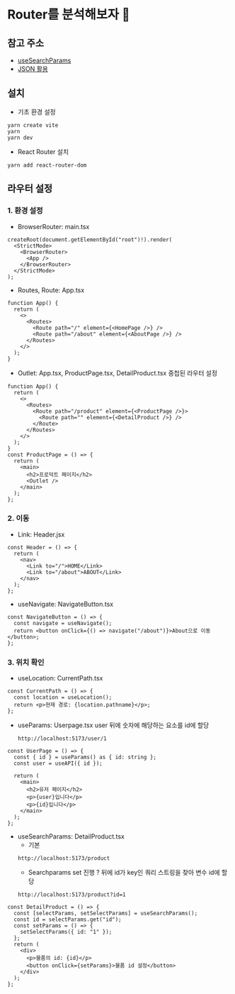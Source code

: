 # Router를 분석해보자 🎯

## 참고 주소

- [useSearchParams](https://velog.io/@rayong/%EB%A6%AC%EC%95%A1%ED%8A%B8-%EA%B8%B0%EC%B4%88-%EC%BF%BC%EB%A6%AC-%EC%8A%A4%ED%8A%B8%EB%A7%81-useSearchParams)
- [JSON 활용](https://jsonplaceholder.typicode.com/)

## 설치

- 기초 환경 설정

```
yarn create vite
yarn
yarn dev
```

- React Router 설치

```
yarn add react-router-dom
```

## 라우터 설정

### 1. 환경 설정

- BrowserRouter: main.tsx

```tsx
createRoot(document.getElementById("root")!).render(
  <StrictMode>
    <BrowserRouter>
      <App />
    </BrowserRouter>
  </StrictMode>
);
```

- Routes, Route: App.tsx

```tsx
function App() {
  return (
    <>
      <Routes>
        <Route path="/" element={<HomePage />} />
        <Route path="/about" element={<AboutPage />} />
      </Routes>
    </>
  );
}
```

- Outlet: App.tsx, ProductPage.tsx, DetailProduct.tsx
  중첩된 라우터 설정

```tsx
function App() {
  return (
    <>
      <Routes>
        <Route path="/product" element={<ProductPage />}>
          <Route path="" element={<DetailProduct />} />
        </Route>
      </Routes>
    </>
  );
}
const ProductPage = () => {
  return (
    <main>
      <h2>프로덕트 페이지</h2>
      <Outlet />
    </main>
  );
};
```

### 2. 이동

- Link: Header.jsx

```tsx
const Header = () => {
  return (
    <nav>
      <Link to="/">HOME</Link>
      <Link to="/about">ABOUT</Link>
    </nav>
  );
};
```

- useNavigate: NavigateButton.tsx

```tsx
const NavigateButton = () => {
  const navigate = useNavigate();
  return <button onClick={() => navigate("/about")}>About으로 이동</button>;
};
```

### 3. 위치 확인

- useLocation: CurrentPath.tsx

```tsx
const CurrentPath = () => {
  const location = useLocation();
  return <p>현재 경로: {location.pathname}</p>;
};
```

- useParams: Userpage.tsx
  user 뒤에 숫자에 해당하는 요소를 id에 할당
  ```
  http://localhost:5173/user/1
  ```

```tsx
const UserPage = () => {
  const { id } = useParams() as { id: string };
  const user = useAPI({ id });

  return (
    <main>
      <h2>유저 페이지</h2>
      <p>{user}입니다</p>
      <p>{id}입니다</p>
    </main>
  );
};
```

- useSearchParams: DetailProduct.tsx
  - 기본
  ```
  http://localhost:5173/product
  ```
  - Searchparams set 진행
    ? 뒤에 id가 key인 쿼리 스트링을 찾아 변수 id에 할당
  ```
  http://localhost:5173/product?id=1
  ```

```tsx
const DetailProduct = () => {
  const [selectParams, setSelectParams] = useSearchParams();
  const id = selectParams.get("id");
  const setParams = () => {
    setSelectParams({ id: "1" });
  };
  return (
    <div>
      <p>물품의 id: {id}</p>
      <button onClick={setParams}>물품 id 설정</button>
    </div>
  );
};
```
